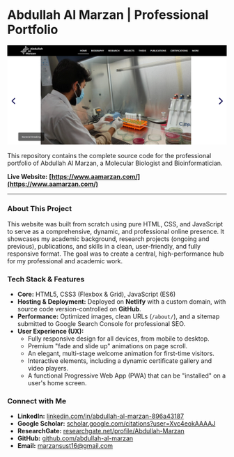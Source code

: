 # Abdullah Al Marzan | Professional Portfolio

![Homepage Screenshot](media/home/Homepage.png)

This repository contains the complete source code for the professional portfolio of Abdullah Al Marzan, a Molecular Biologist and Bioinformatician.

**Live Website:** **[https://www.aamarzan.com/](https://www.aamarzan.com/)**

---

### About This Project

This website was built from scratch using pure HTML, CSS, and JavaScript to serve as a comprehensive, dynamic, and professional online presence. It showcases my academic background, research projects (ongoing and previous), publications, and skills in a clean, user-friendly, and fully responsive format. The goal was to create a central, high-performance hub for my professional and academic work.

### Tech Stack & Features

* **Core:** HTML5, CSS3 (Flexbox & Grid), JavaScript (ES6)
* **Hosting & Deployment:** Deployed on **Netlify** with a custom domain, with source code version-controlled on **GitHub**.
* **Performance:** Optimized images, clean URLs (`/about/`), and a sitemap submitted to Google Search Console for professional SEO.
* **User Experience (UX):**
    * Fully responsive design for all devices, from mobile to desktop.
    * Premium "fade and slide up" animations on page scroll.
    * An elegant, multi-stage welcome animation for first-time visitors.
    * Interactive elements, including a dynamic certificate gallery and video players.
    * A functional Progressive Web App (PWA) that can be "installed" on a user's home screen.

### Connect with Me

- **LinkedIn:** [linkedin.com/in/abdullah-al-marzan-896a43187](https://www.linkedin.com/in/abdullah-al-marzan-896a43187/)
- **Google Scholar:** [scholar.google.com/citations?user=Xvc4eokAAAAJ](https://scholar.google.com/citations?hl=en&user=Xvc4eokAAAAJ)
- **ResearchGate:** [researchgate.net/profile/Abdullah-Marzan](https://www.researchgate.net/profile/Abdullah-Marzan)
- **GitHub:** [github.com/abdullah-al-marzan](https://github.com/abdullah-al-marzan)
- **Email:** [marzansust16@gmail.com](mailto:marzansust16@gmail.com)
